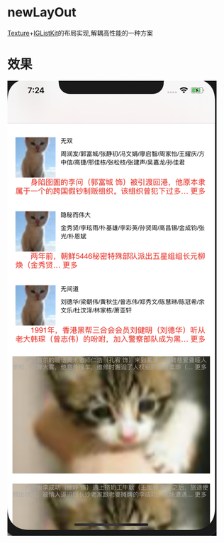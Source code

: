 # newLayOut
[Texture](https://github.com/TextureGroup/Texture)+[IGListKit](https://github.com/Instagram/IGListKit)的布局实现,解耦高性能的一种方案
# 效果
![效果](https://github.com/hapiii/newLayOut/blob/master/imgs/demo.png)